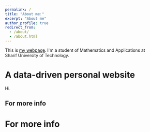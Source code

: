 ```yaml
---
permalink: /
title: "About me:"
excerpt: "About me"
author_profile: true
redirect_from: 
  - /about/
  - /about.html
---
```


This is [my webpage](https://alifaryadras.github.io). I'm a student of Mathematics and Applications at Sharif University of Technology.

A data-driven personal website
======
Hi.

For more info
------

For more info
===============================
